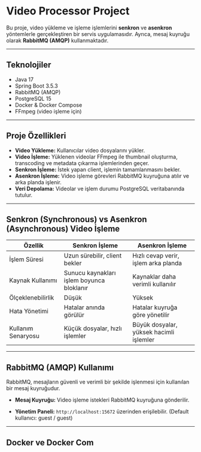 # Video Processor Project

Bu proje, video yükleme ve işleme işlemlerini **senkron** ve **asenkron** yöntemlerle gerçekleştiren bir servis uygulamasıdır. Ayrıca, mesaj kuyruğu olarak **RabbitMQ (AMQP)** kullanmaktadır.

---

## Teknolojiler

- Java 17  
- Spring Boot 3.5.3  
- RabbitMQ (AMQP)  
- PostgreSQL 15  
- Docker & Docker Compose  
- FFmpeg (video işleme için)  

---

## Proje Özellikleri

- **Video Yükleme:** Kullanıcılar video dosyalarını yükler.  
- **Video İşleme:** Yüklenen videolar FFmpeg ile thumbnail oluşturma, transcoding ve metadata çıkarma işlemlerinden geçer.  
- **Senkron İşleme:** İstek yapan client, işlemin tamamlanmasını bekler.  
- **Asenkron İşleme:** Video işleme görevleri RabbitMQ kuyruğuna atılır ve arka planda işlenir.  
- **Veri Depolama:** Videolar ve işlem durumu PostgreSQL veritabanında tutulur.  

---

## Senkron (Synchronous) vs Asenkron (Asynchronous) Video İşleme

| Özellik                        | Senkron İşleme                            | Asenkron İşleme                        |
|--------------------------------|-------------------------------------------|----------------------------------------|
| İşlem Süresi                   | Uzun sürebilir, client bekler             | Hızlı cevap verir, işlem arka planda   |
| Kaynak Kullanımı               | Sunucu kaynakları işlem boyunca bloklanır | Kaynaklar daha verimli kullanılır      |
| Ölçeklenebilirlik              | Düşük                                     | Yüksek                                 |
| Hata Yönetimi                  | Hatalar anında görülür                    | Hatalar kuyruğa göre yönetilir         |
| Kullanım Senaryosu             | Küçük dosyalar, hızlı işlemler            | Büyük dosyalar, yüksek hacimli işlemler|

---

## RabbitMQ (AMQP) Kullanımı

RabbitMQ, mesajların güvenli ve verimli bir şekilde işlenmesi için kullanılan bir mesaj kuyruğudur.

- **Mesaj Kuyruğu:** Video işleme istekleri RabbitMQ kuyruğuna gönderilir.  
 
- **Yönetim Paneli:** `http://localhost:15672` üzerinden erişilebilir. (Default kullanıcı: guest / guest)  

---

## Docker ve Docker Com
